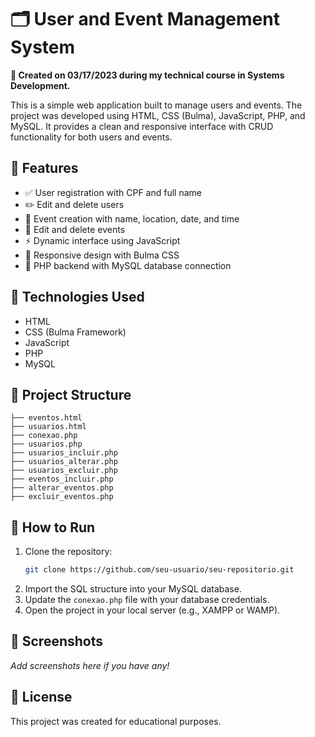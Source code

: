 
# 🗂️ User and Event Management System

**📅 Created on 03/17/2023 during my technical course in Systems Development.**

This is a simple web application built to manage users and events. The project was developed using HTML, CSS (Bulma), JavaScript, PHP, and MySQL. It provides a clean and responsive interface with CRUD functionality for both users and events.

## 📌 Features

- ✅ User registration with CPF and full name  
- ✏️ Edit and delete users  
- 📆 Event creation with name, location, date, and time  
- 🔁 Edit and delete events  
- ⚡ Dynamic interface using JavaScript  
- 🎨 Responsive design with Bulma CSS  
- 🔗 PHP backend with MySQL database connection

## 🧰 Technologies Used

- HTML  
- CSS (Bulma Framework)  
- JavaScript  
- PHP  
- MySQL  

## 📂 Project Structure

```
├── eventos.html
├── usuarios.html
├── conexao.php
├── usuarios.php
├── usuarios_incluir.php
├── usuarios_alterar.php
├── usuarios_excluir.php
├── eventos_incluir.php
├── alterar_eventos.php
├── excluir_eventos.php
```

## 🚀 How to Run

1. Clone the repository:
   ```bash
   git clone https://github.com/seu-usuario/seu-repositorio.git
   ```
2. Import the SQL structure into your MySQL database.
3. Update the `conexao.php` file with your database credentials.
4. Open the project in your local server (e.g., XAMPP or WAMP).

## 📸 Screenshots

_Add screenshots here if you have any!_

## 📄 License

This project was created for educational purposes.
